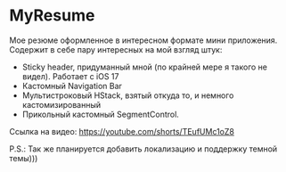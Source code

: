 # MyResume
Мое резюме оформленное в интересном формате мини приложения.
Содержит в себе пару интересных на мой взгляд штук:
- Sticky header, придуманный мной (по крайней мере я такого не видел). Работает с iOS 17
- Кастомный Navigation Bar
- Мультистроковый HStack, взятый откуда то, и немного кастомизированный
- Прикольный кастомный SegmentControl.

Ссылка на видео: https://youtube.com/shorts/TEufUMc1oZ8

P.S.: Так же планируется добавить локализацию и поддержку темной темы)))
